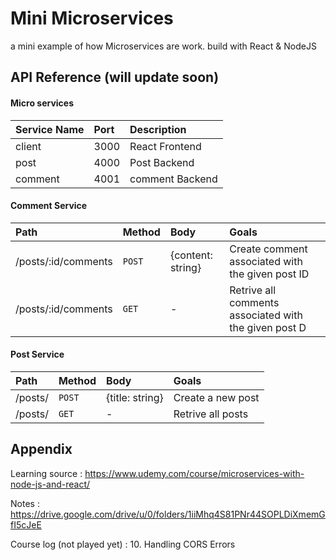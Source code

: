 
# Mini Microservices

a mini example of how Microservices are work. build with React & NodeJS


## API Reference (will update soon)

#### Micro services
| Service Name | Port     | Description                |
| :--------    | :------- | :------------------------- |
| client       | 3000     | React Frontend             |
| post         | 4000     | Post Backend               |
| comment      | 4001     | comment Backend            |

#### Comment Service

| Path                | Method   | Body               | Goals                      |
| :--------           | :------- |:-------            | :------------------------- |
| /posts/:id/comments | `POST`   | {content: string}  |Create comment associated with the given post ID  |
| /posts/:id/comments | `GET`   | -  | Retrive all comments associated with the given post D   |


#### Post Service

| Path | Method   | Body               | Goals                      |
| :--------| :------- |:-------            | :------------------------- |
| /posts/ | `POST`   | {title: string}  |Create a new post  |
| /posts/ | `GET`   | -  | Retrive all posts   |
  
## Appendix

Learning source : https://www.udemy.com/course/microservices-with-node-js-and-react/

Notes : https://drive.google.com/drive/u/0/folders/1iiMhq4S81PNr44SOPLDiXmemGfI5cJeE   

Course log (not played yet) : 10. Handling CORS Errors

  